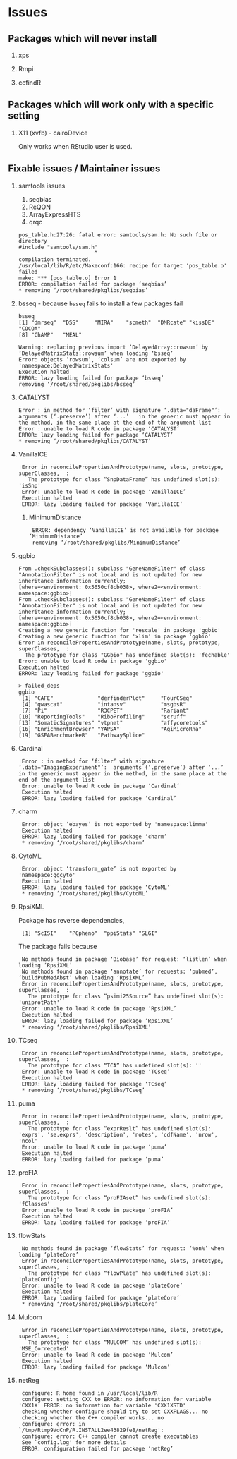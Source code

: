 # Issues

## Packages which will never install

1. xps

1. Rmpi

1. ccfindR

## Packages which will work only with a specific setting

1. X11 (xvfb) - cairoDevice

	Only works when RStudio user is used.

## Fixable issues / Maintainer issues

1. samtools issues

	1. seqbias
	2. ReQON
	3. ArrayExpressHTS
	4. qrqc

	```
	pos_table.h:27:26: fatal error: samtools/sam.h: No such file or directory
	#include "samtools/sam.h"
							^
	compilation terminated.
	/usr/local/lib/R/etc/Makeconf:166: recipe for target 'pos_table.o' failed
	make: *** [pos_table.o] Error 1
	ERROR: compilation failed for package ‘seqbias’
	* removing ‘/root/shared/pkglibs/seqbias’
	```

1. bsseq - because `bsseq` fails to install a few packages fail

	```
	bsseq
	[1] "dmrseq"  "DSS"     "MIRA"    "scmeth"  "DMRcate" "kissDE"  "COCOA"
	[8] "ChAMP"   "MEAL"

	Warning: replacing previous import ‘DelayedArray::rowsum’ by ‘DelayedMatrixStats::rowsum’ when loading ‘bsseq’
	Error: objects ‘rowsum’, ‘colsum’ are not exported by 'namespace:DelayedMatrixStats'
	Execution halted
	ERROR: lazy loading failed for package ‘bsseq’
	removing ‘/root/shared/pkglibs/bsseq’
	```

1. CATALYST

	```
	Error : in method for ‘filter’ with signature ‘.data="daFrame"’:  arguments (‘.preserve’) after ‘...’	in the generic must appear in the method, in the same place at the end of the argument list
	Error : unable to load R code in package ‘CATALYST’
	ERROR: lazy loading failed for package ‘CATALYST’
	* removing ‘/root/shared/pkglibs/CATALYST’
	```

1. VanillaICE

		Error in reconcilePropertiesAndPrototype(name, slots, prototype, superClasses,  :
		  The prototype for class “SnpDataFrame” has undefined slot(s): 'isSnp'
		Error: unable to load R code in package ‘VanillaICE’
		Execution halted
		ERROR: lazy loading failed for package ‘VanillaICE’

	1. MinimumDistance

			ERROR: dependency ‘VanillaICE’ is not available for package ‘MinimumDistance’
			removing ‘/root/shared/pkglibs/MinimumDistance’

1. ggbio

	```
	From .checkSubclasses(): subclass "GeneNameFilter" of class "AnnotationFilter" is not local and is not updated for new inheritance information currently;
	[where=<environment: 0x5650cf8cb038>, where2=<environment: namespace:ggbio>]
	From .checkSubclasses(): subclass "GeneNameFilter" of class "AnnotationFilter" is not local and is not updated for new inheritance information currently;
	[where=<environment: 0x5650cf8cb038>, where2=<environment: namespace:ggbio>]
	Creating a new generic function for 'rescale' in package 'ggbio'
	Creating a new generic function for 'xlim' in package 'ggbio'
	Error in reconcilePropertiesAndPrototype(name, slots, prototype, superClasses,  :
	  The prototype for class "GGbio" has undefined slot(s): 'fechable'
	Error: unable to load R code in package 'ggbio'
	Execution halted
	ERROR: lazy loading failed for package 'ggbio'
	```

	```
	> failed_deps
	ggbio
	 [1] "CAFE"              "derfinderPlot"     "FourCSeq"
	 [4] "gwascat"           "intansv"           "msgbsR"
	 [7] "Pi"                "R3CPET"            "Rariant"
	[10] "ReportingTools"    "RiboProfiling"     "scruff"
	[13] "SomaticSignatures" "vtpnet"            "affycoretools"
	[16] "EnrichmentBrowser" "YAPSA"             "AgiMicroRna"
	[19] "GSEABenchmarkeR"   "PathwaySplice"
	```

1. Cardinal

		Error : in method for ‘filter’ with signature ‘.data="ImagingExperiment"’:  arguments (‘.preserve’) after ‘...’ in the generic must appear in the method, in the same place at the end of the argument list
		Error: unable to load R code in package ‘Cardinal’
		Execution halted
		ERROR: lazy loading failed for package ‘Cardinal’

1. charm

		Error: object ‘ebayes’ is not exported by 'namespace:limma'
		Execution halted
		ERROR: lazy loading failed for package ‘charm’
		* removing ‘/root/shared/pkglibs/charm’
1. CytoML

		Error: object ‘transform_gate’ is not exported by 'namespace:ggcyto'
		Execution halted
		ERROR: lazy loading failed for package ‘CytoML’
		* removing ‘/root/shared/pkglibs/CytoML’

1. RpsiXML

	Package has reverse dependencies,

		[1] "ScISI"    "PCpheno"  "ppiStats" "SLGI"

	The package fails because

		No methods found in package ‘Biobase’ for request: ‘listlen’ when loading ‘RpsiXML’
		No methods found in package ‘annotate’ for requests: ‘pubmed’, ‘buildPubMedAbst’ when loading ‘RpsiXML’
		Error in reconcilePropertiesAndPrototype(name, slots, prototype, superClasses,  :
		  The prototype for class “psimi25Source” has undefined slot(s): 'uniprotPath'
		Error: unable to load R code in package ‘RpsiXML’
		Execution halted
		ERROR: lazy loading failed for package ‘RpsiXML’
		* removing ‘/root/shared/pkglibs/RpsiXML’

1. TCseq

		Error in reconcilePropertiesAndPrototype(name, slots, prototype, superClasses,  :
		  The prototype for class “TCA” has undefined slot(s): ''
		Error: unable to load R code in package ‘TCseq’
		Execution halted
		ERROR: lazy loading failed for package ‘TCseq’
		* removing ‘/root/shared/pkglibs/TCseq’

1. puma

		Error in reconcilePropertiesAndPrototype(name, slots, prototype, superClasses,  :
		  The prototype for class “exprReslt” has undefined slot(s): 'exprs', 'se.exprs', 'description', 'notes', 'cdfName', 'nrow', 'ncol'
		Error: unable to load R code in package ‘puma’
		Execution halted
		ERROR: lazy loading failed for package ‘puma’

1. proFIA

		Error in reconcilePropertiesAndPrototype(name, slots, prototype, superClasses,  :
		  The prototype for class “proFIAset” has undefined slot(s): 'fClasses'
		Error: unable to load R code in package ‘proFIA’
		Execution halted
		ERROR: lazy loading failed for package ‘proFIA’

1. flowStats

		No methods found in package ‘flowStats’ for request: ‘%on%’ when loading ‘plateCore’
		Error in reconcilePropertiesAndPrototype(name, slots, prototype, superClasses,  :
		  The prototype for class “flowPlate” has undefined slot(s): 'plateConfig'
		Error: unable to load R code in package ‘plateCore’
		Execution halted
		ERROR: lazy loading failed for package ‘plateCore’
		* removing ‘/root/shared/pkglibs/plateCore’

1. Mulcom

		Error in reconcilePropertiesAndPrototype(name, slots, prototype, superClasses,  :
		  The prototype for class “MULCOM” has undefined slot(s): 'MSE_Correceted'
		Error: unable to load R code in package ‘Mulcom’
		Execution halted
		ERROR: lazy loading failed for package ‘Mulcom’

1. netReg

		configure: R home found in /usr/local/lib/R
		configure: setting CXX to ERROR: no information for variable 'CXX1X' ERROR: no information for variable 'CXX1XSTD'
		checking whether configure should try to set CXXFLAGS... no
		checking whether the C++ compiler works... no
		configure: error: in `/tmp/Rtmp9VdCnP/R.INSTALL2ee43829fe8/netReg':
		configure: error: C++ compiler cannot create executables
		See `config.log' for more details
		ERROR: configuration failed for package ‘netReg’
